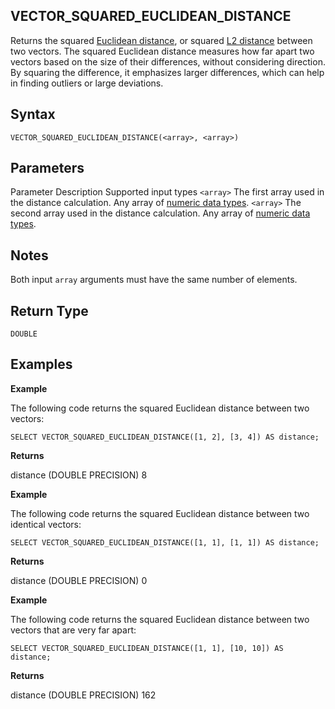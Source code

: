 ## [](#vector_squared_euclidean_distance)VECTOR\_SQUARED\_EUCLIDEAN\_DISTANCE

Returns the squared [Euclidean distance](/sql_reference/functions-reference/vector/vector-euclidean-distance.html), or squared [L2 distance](/sql_reference/functions-reference/vector/vector-euclidean-distance.html) between two vectors. The squared Euclidean distance measures how far apart two vectors based on the size of their differences, without considering direction. By squaring the difference, it emphasizes larger differences, which can help in finding outliers or large deviations.

## [](#syntax)Syntax

```
VECTOR_SQUARED_EUCLIDEAN_DISTANCE(<array>, <array>)
```

## [](#parameters)Parameters

Parameter Description Supported input types `<array>` The first array used in the distance calculation. Any array of [numeric data types](/sql_reference/data-types.html#numeric). `<array>` The second array used in the distance calculation. Any array of [numeric data types](/sql_reference/data-types.html#numeric).

## [](#notes)Notes

Both input `array` arguments must have the same number of elements.

## [](#return-type)Return Type

`DOUBLE`

## [](#examples)Examples

**Example**

The following code returns the squared Euclidean distance between two vectors:

```
SELECT VECTOR_SQUARED_EUCLIDEAN_DISTANCE([1, 2], [3, 4]) AS distance;
```

**Returns**

distance (DOUBLE PRECISION) 8

**Example**

The following code returns the squared Euclidean distance between two identical vectors:

```
SELECT VECTOR_SQUARED_EUCLIDEAN_DISTANCE([1, 1], [1, 1]) AS distance;
```

**Returns**

distance (DOUBLE PRECISION) 0

**Example**

The following code returns the squared Euclidean distance between two vectors that are very far apart:

```
SELECT VECTOR_SQUARED_EUCLIDEAN_DISTANCE([1, 1], [10, 10]) AS distance;
```

**Returns**

distance (DOUBLE PRECISION) 162